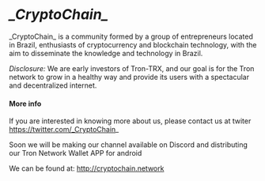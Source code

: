 # **_\_CryptoChain\__**
\_CryptoChain\_ is a community formed by a group of entrepreneurs located in Brazil, enthusiasts of cryptocurrency and blockchain technology, with the aim to disseminate the knowledge and technology in Brazil.

_Disclosure:_ We are early investors of Tron-TRX, and our goal is for the Tron network to grow in a healthy way and provide its users with a spectacular and decentralized internet.

#### More info
If you are interested in knowing more about us, please contact us at twiter https://twitter.com/_CryptoChain_

Soon we will be making our channel available on Discord and distributing our Tron Network Wallet APP for android

We can be found at: http://cryptochain.network
